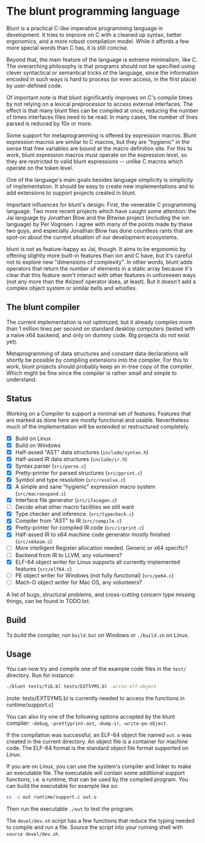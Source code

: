 The blunt programming language
==============================

Blunt is a practical C-like imperative programming language in development.  It
tries to improve on C with a cleaned up syntax, better ergonomics, and a more
robust compilation model. While it affords a few more special words than C has,
it is still concise.

Beyond that, the main feature of the language is extreme minimalism, like C.
The overarching philosophy is that programs should not be specified using
clever syntactical or semantical tricks of the language, since the information
encoded in such ways is hard to process (or even access, in the first place) by
user-defined code.

Of important note is that blunt significantly improves on C's compile times by
not relying on a lexical preprocessor to access external interfaces. The effect
is that many blunt files can be compiled at once, reducing the number of times
interfaces files need to be read. In many cases, the number of lines parsed is
reduced by 10x or more.

Some support for metaprogramming is offered by expression macros. Blunt
expression macros are similar to C macros, but they are "hygienic" in the sense
that free variables are bound at the macro definition site. For this to work,
blunt expression macros must operate on the expression level, so they are
restricted to valid blunt expressions -- unlike C macros which operate on the
token level.

One of the language's main goals besides language simplicity is simplicity of
implementation. It should be easy to create new implementations and to add
extensions to support projects created in blunt.

Important influences for blunt's design: First, the venerable C programming
language. Two more recent projects which have caught some attention: the Jai
language by Jonathan Blow and the Bitwise project (including the ion language)
by Per Vognsen. I agree with many of the points made by these two guys, and
especially Jonathan Blow has done countless rants that are spot-on about the
current situation of our development ecosystems.

blunt is not as feature-happy as Jai, though. It aims to be ergonomic by
offering slightly more built-in features than ion and C have, but it's careful
not to explore new "dimensions of complexity". In other words, blunt adds
operators that return the number of elements in a static array because it's
clear that this feature won't interact with other features in unforeseen ways
(not any more than the #sizeof operator does, at least). But it doesn't add a
complex object system or similar bells and whistles.


The blunt compiler
------------------

The current implementation is not optimized, but it already compiles more than
1 million lines per second on standard desktop computers (tested with a naive
x64 backend, and only on dummy code. Big projects do not exist yet).

Metaprogramming of data structures and constant data declarations will shortly
be possible by compiling extensions into the compiler. For this to work, blunt
projects should probably keep an in-tree copy of the compiler. Which might be
fine since the compiler is rather small and simple to understand.

Status
------

Working on a Compiler to support a minimal set of features. Features that are
marked as done here are mostly functional and usable. Nevertheless much of the
implementation will be extended or restructured completely.

- [x] Build on Linux
- [x] Build on Windows
- [x] Half-assed "AST" data structures (`include/syntax.h`)
- [x] Half-assed IR data structures (`include/ir.h`)
- [x] Syntax parser (`src/parse.c`)
- [x] Pretty-printer for parsed structures (`src/pprint.c`)
- [x] Symbol and type resolution (`src/resolve.c`)
- [x] A simple and sane "hygienic" expression macro system (`src/macroexpand.c`)
- [x] Interface file generator (`src/ifacegen.c`)
- [ ] Decide what other macro facilities we still want
- [x] Type checker and inference. (`src/typecheck.c`)
- [x] Compiler from "AST" to IR (`src/compile.c`)
- [x] Pretty-printer for compiled IR code (`src/irprint.c`)
- [x] Half-assed IR to x64 machine code generator mostly finished (`src/x64asm.c`)
- [ ] More intelligent Register allocation needed. Generic or x64 specific?
- [ ] Backend from IR to LLVM, any volunteers?
- [x] ELF-64 object writer for Linux supports all currently implemented features (`src/elf64.c`)
- [ ] PE object writer for Windows (not fully functional) (`src/pe64.c`)
- [ ] Mach-O object writer for Mac OS, any volunteers?

A list of bugs, structural problems, and cross-cutting concern type missing
things, can be found in TODO.txt.

Build
-----

To build the compiler, run `build.bat` on Windows or `./build.sh` on Linux.

Usage
-----

You can now try and compile one of the example code files in the `test/`
directory. Run for instance:

```sh
./blunt tests/fib.bl tests/EXTSYMS.bl -write-elf-object
```

(note: tests/EXTSYMS.bl is currently needed to access the functions in
runtime/support.c)

You can also try one of the following options accepted by the blunt compiler:
`-debug`, `-prettyprint-ast`, `-dump-ir`, `-write-pe-object`.

If the compilation was successful, an ELF-64 object file named `out.o` was
created in the current directory. An object file is a container for machine
code. The ELF-64 format is the standard object file format supported on Linux.

If you are on Linux, you can use the system's compiler and linker to make an
executable file. The executable will contain some additional support functions,
i.e. a runtime, that can be used by the compiled program. You can build the
executable for example like so:

```sh
cc -o out runtime/support.c out.o
```

Then run the executable `./out` to test the program.

The `devel/dev.sh` script has a few functions that reduce the typing needed to
compile and run a file. Source the script into your running shell with `source
devel/dev.sh`.
